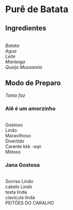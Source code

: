<h1>Purê de Batata</h1>

<h2> Ingredientes</h2>
<em><br> Batata</em>
<em><br>Agua</em>
<em><br>Leite</em>
<em><br>Manteiga</em>
<em><br>Queijo Mussarela</em>

<h2> Modo de Preparo</h2>
<em>Tanto faz</em>

<h3> Alê é um amorzinho </h3>
<br>Gostoso
<br>Lindo
<br>Maravilhoso
<br>Divertido
<br>Carente kkk -sqn
<br>Meloso

<h3>Jana Gostosa</h3>
<br>Sorriso Lindo
<br>cabelo Lindo
<br>testa linda
<br> clavicula linda
<br>PEITÕES DO CARALHO
